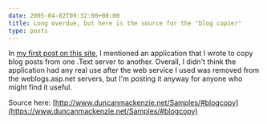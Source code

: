 ```yaml
---
date: 2005-04-02T09:32:00+00:00
title: Long overdue, but here is the source for the "blog copier"
type: posts
---
```

In [my first post on this site](https://blogs.duncanmackenzie.net/duncanma/archive/2004/08/25/589.aspx), I mentioned an application that I wrote to copy blog posts from one .Text server to another. Overall, I didn't think the application had any real use after the web service I used was removed from the weblogs.asp.net servers, but I'm posting it anyway for anyone who might find it useful.

Source here: [http://www.duncanmackenzie.net/Samples/#blogcopy](https://www.duncanmackenzie.net/Samples/#blogcopy)
